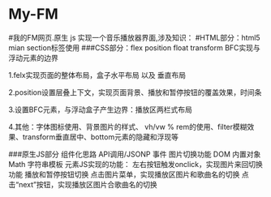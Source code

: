 # My-FM
#我的FM网页.原生 js 实现一个音乐播放器界面,涉及知识：
#HTML部分：html5 mian section标签使用
###CSS部分：flex position float transform BFC实现与浮动元素的边界

1.felx实现页面的整体布局，盒子水平布局 以及 垂直布局

2.position设置层叠上下文，实现页面背景、播放和暂停按钮的覆盖效果，时间条

3.设置BFC元素，与浮动盒子产生边界：播放区两栏式布局

4.其他：字体图标使用、背景图片的样式、 vh/vw % rem的使用、filter模糊效果、transform垂直居中、bottom元素的隐藏和浮现等

###原生JS部分
组件化思路
API调用/JSONP
事件
图片切换功能
DOM
内置对象Math
字符串模板
元素JS实现的功能：
左右按钮触发onclick，实现图片来回切换功能
播放和暂停按钮切换
点击图片菜单，实现播放区图片和歌曲名的切换
点击“next”按钮，实现播放区图片合歌曲名的切换


